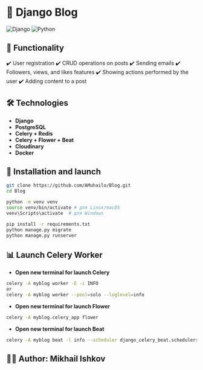 # 📝 Django Blog
![Django](https://img.shields.io/badge/Django-5.1.6-blue?style=for-the-badge) 
![Python](https://img.shields.io/badge/Python-3.12-yellow?style=for-the-badge)

## 🚀 Functionality
✔️ User registration
✔️ CRUD operations on posts
✔️ Sending emails
✔️ Followers, views, and likes  features
✔️ Showing actions performed by the user
✔️ Adding content to a post

## 🛠️ Technologies
- **Django**
- **PostgreSQL**
- **Celery + Redis**
- **Celery + Flower + Beat**
- **Cloudinary**
- **Docker**

## 📌 Installation and launch
```bash
git clone https://github.com/AMuhailo/Blog.git
cd Blog

python -m venv venv
source venv/bin/activate # для Linux/macOS
venv\Scripts\activate  # для Windows

pip install -r requirements.txt 
python manage.py migrate
python manage.py runserver
```

## 📊 Launch Celery Worker
- **Open new terminal for launch Celery**
```bash
celery -A myblog worker -E -i INFO
or 
celery -A myblog worker --pool=solo --loglevel=info
```
- **Open new terminal for launch Flower**
```bash
celery -A myblog.celery_app flower
```
- **Open new terminal for launch Beat**
```bash
celery -A myblog beat -l info --scheduler django_celery_beat.schedulers:DatabaseScheduler
```
## 👨‍💻 Author: Mikhail Ishkov